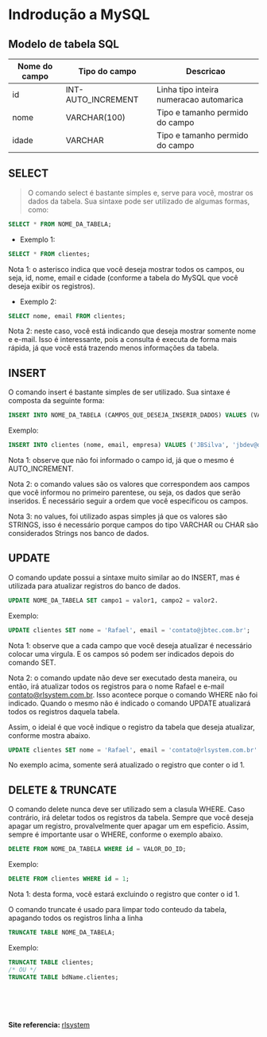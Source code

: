 # Indrodução a MySQL

## Modelo de tabela SQL
| Nome do campo  | Tipo do campo   | Descricao|
| ------- | -------- | -------- |
| id   | INT- AUTO_INCREMENT    | Linha tipo inteira numeracao automarica |
| nome   | 	VARCHAR(100)    | Tipo e tamanho permido do campo |
| idade   | VARCHAR    | Tipo e tamanho permido do campo |


## SELECT
>O comando select é bastante simples e, serve para você, mostrar os dados da tabela. Sua sintaxe pode ser utilizado de algumas formas, como:
```sql
SELECT * FROM NOME_DA_TABELA;
```
- Exemplo 1:
```sql
SELECT * FROM clientes;
```
Nota 1: o asterisco indica que você deseja mostrar todos os campos, ou seja, id, nome, email e cidade (conforme a tabela do MySQL que você deseja exibir os registros).

- Exemplo 2:
```sql
SELECT nome, email FROM clientes;
```
Nota 2: neste caso, você está indicando que deseja mostrar somente nome e e-mail. Isso é interessante, pois a consulta é executa de forma mais rápida, já que você está trazendo menos informações da tabela.

## INSERT

O comando insert é bastante simples de ser utilizado. Sua sintaxe é composta da seguinte forma:
```sql
INSERT INTO NOME_DA_TABELA (CAMPOS_QUE_DESEJA_INSERIR_DADOS) VALUES (VALORES_DOS_CAMPOS).
```
Exemplo:
```sql
INSERT INTO clientes (nome, email, empresa) VALUES ('JBSilva', 'jbdev@dominio.com', 'JB Tec');
```
Nota 1: observe que não foi informado o campo id, já que o mesmo é AUTO_INCREMENT.

Nota 2: o comando values são os valores que correspondem aos campos que você informou no primeiro parentese, ou seja, os dados que serão inseridos. É necessário seguir a ordem que você especificou os campos.

Nota 3: no values, foi utilizado aspas simples já que os valores são STRINGS, isso é necessário porque campos do tipo VARCHAR ou CHAR são considerados Strings nos banco de dados.

## UPDATE

O comando update possui a sintaxe muito similar ao do INSERT, mas é utilizada para atualizar registros do banco de dados.
```sql
UPDATE NOME_DA_TABELA SET campo1 = valor1, campo2 = valor2.
```
Exemplo:
```sql
UPDATE clientes SET nome = 'Rafael', email = 'contato@jbtec.com.br';
```
Nota 1: observe que a cada campo que você deseja atualizar é necessário colocar uma virgula. E os campos só podem ser indicados depois do comando SET.

Nota 2: o comando update não deve ser executado desta maneira, ou então, irá atualizar todos os registros para o nome Rafael e e-mail contato@rlsystem.com.br. Isso acontece porque o comando WHERE não foi indicado. Quando o mesmo não é indicado o comando UPDATE atualizará todos os registros daquela tabela.

Assim, o ideial é que você indique o registro da tabela que deseja atualizar, conforme mostra abaixo.
```sql
UPDATE clientes SET nome = 'Rafael', email = 'contato@rlsystem.com.br' WHERE id = 1;
```
No exemplo acima, somente será atualizado o registro que conter o id 1.

## DELETE & TRUNCATE

O comando delete nunca deve ser utilizado sem a clasula WHERE. Caso contrário, irá deletar todos os registros da tabela. Sempre que você deseja apagar um registro, provalvelmente quer apagar um em espeficio. Assim, sempre é importante usar o WHERE, conforme o exemplo abaixo.
```sql
DELETE FROM NOME_DA_TABELA WHERE id = VALOR_DO_ID;
```
Exemplo:
```sql
DELETE FROM clientes WHERE id = 1;
```
Nota 1: desta forma, você estará excluindo o registro que conter o id 1.

O comando truncate é usado para limpar todo conteudo da tabela, apagando todos os registros linha a linha
```sql
TRUNCATE TABLE NOME_DA_TABELA;
```
Exemplo:
```sql
TRUNCATE TABLE clientes;
/* OU */
TRUNCATE TABLE bdName.clientes;
```

<br>
<br>
<br>

<b>

Site referencia: </b>[rlsystem](https://www.rlsystem.com.br/outros/noticia/select-insert-delete-update-mysql/)
